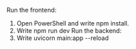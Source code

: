 Run the frontend:
1. Open PowerShell and write npm install.
2. Write npm run dev
Run the backend:
1. Write uvicorn main:app --reload